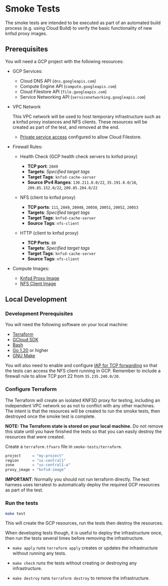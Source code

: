 # Smoke Tests

The smoke tests are intended to be executed as part of an automated build process (e.g. using Cloud Build) to verify the basic functionality of new knfsd proxy images.

## Prerequisites

You will need a GCP project with the following resources:

* GCP Services:
  * Cloud DNS API (`dns.googleapis.com`)
  * Compute Engine API (`compute.googleapis.com`)
  * Cloud Filestore API (`file.googleapis.com`)
  * Service Networking API (`servicenetworking.googleapis.com`)

* VPC Network

  This VPC network will be used to host temporary infrastructure such as a knfsd proxy instances and NFS clients. These resources will be created as part of the test, and removed at the end.

  * [Private service access](https://cloud.google.com/vpc/docs/private-services-access) configured to allow Cloud Filestore.

* Firewall Rules:

  * Health Check (GCP health check servers to knfsd proxy)
    * **TCP port**: `2049`
    * **Targets**: *Specified target tags*
    * **Target Tags**: `knfsd-cache-server`
    * **Source IPv4 Ranges**: `130.211.0.0/22`, `35.191.0.0/16`, `209.85.152.0/22`, `209.85.204.0/22`

  * NFS (client to knfsd proxy)
    * **TCP ports**: `111`, `2049`, `20048`, `20050`, `20051`, `20052`, `20053`
    * **Targets**: *Specified target tags*
    * **Target Tags**: `knfsd-cache-server`
    * **Source Tags**: `nfs-client`

  * HTTP (client to knfsd proxy)
    * **TCP Ports**: `80`
    * **Targets**: *Specified target tags*
    * **Target Tags**: `knfsd-cache-server`
    * **Source Tags**: `nfs-client`

* Compute Images:
  * [Knfsd Proxy Image](../)
  * [NFS Client Image](../../testing/images/client/)

## Local Development

### Development Prerequisites

You will need the following software on your local machine:

* [Terraform](https://www.terraform.io/)
* [GCloud SDK](https://cloud.google.com/sdk/docs/install)
* [Bash](https://www.gnu.org/software/bash/)
* [Go 1.20](https://go.dev/) or higher
* [GNU Make](https://www.gnu.org/software/make/)

You will also need to enable and configure [IAP for TCP forwarding](https://cloud.google.com/iap/docs/using-tcp-forwarding) so that the tests can access the NFS client running in GCP. Remember to include a firewall rule to allow TCP port 22 from `35.235.240.0/20`.

### Configure Terraform

The Terraform will create an isolated KNFSD proxy for testing, including an independent VPC network so as not to conflict with any other machines. The intent is that the resources will be created to run the smoke tests, then destroyed once the smoke test is complete.

**NOTE: The Terraform state is stored on your local machine.** Do not remove this state until you have finished the tests so that you can easily destroy the resources that were created.

Create a `terraform.tfvars` file in `smoke-tests/terraform`.

```terraform
project     = "my-project"
region      = "us-central1"
zone        = "us-central1-a"
proxy_image = "knfsd-image"
```

**IMPORTANT**: Normally you should not run terraform directly. The test harness uses terratest to automatically deploy the required GCP resources as part of the test.

### Run the tests

```sh
make test
```

This will create the GCP resources, run the tests then destroy the resources.

When developing tests though, it is useful to deploy the infrastructure once, then run the tests several times before removing the infrastructure.

* `make apply` runs `terraform apply` creates or updates the infrastructure without running any tests.

* `make check` runs the tests without creating or destroying any infrastructure.

* `make destroy` runs `terraform destroy` to remove the infrastructure.

